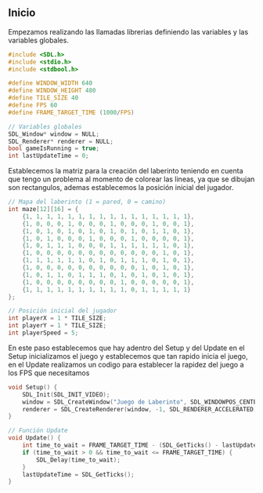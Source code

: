 ## Inicio

Empezamos realizando las llamadas librerias definiendo las variables y las variables globales.

```c
#include <SDL.h>
#include <stdio.h>
#include <stdbool.h>

#define WINDOW_WIDTH 640
#define WINDOW_HEIGHT 480
#define TILE_SIZE 40
#define FPS 60
#define FRAME_TARGET_TIME (1000/FPS)

// Variables globales
SDL_Window* window = NULL;
SDL_Renderer* renderer = NULL;
bool gameIsRunning = true;
int lastUpdateTime = 0;
```

Establecemos la matriz para la creación del laberinto teniendo en cuenta que tengo un problema al momento de colorear las lineas, ya que se dibujan son rectangulos, ademas establecemos la posición inicial del jugador.

```c
// Mapa del laberinto (1 = pared, 0 = camino)
int maze[12][16] = {
    {1, 1, 1, 1, 1, 1, 1, 1, 1, 1, 1, 1, 1, 1, 1, 1},
    {1, 0, 0, 0, 1, 0, 0, 0, 1, 0, 0, 0, 1, 0, 0, 1},
    {1, 0, 1, 0, 1, 0, 1, 0, 1, 0, 1, 0, 1, 1, 0, 1},
    {1, 0, 1, 0, 0, 0, 1, 0, 0, 0, 1, 0, 0, 0, 0, 1},
    {1, 0, 1, 1, 1, 0, 0, 0, 1, 1, 1, 1, 1, 1, 0, 1},
    {1, 0, 0, 0, 0, 0, 0, 0, 0, 0, 0, 0, 0, 1, 0, 1},
    {1, 1, 1, 1, 1, 1, 0, 1, 0, 1, 1, 1, 0, 1, 0, 1},
    {1, 0, 0, 0, 0, 0, 0, 0, 0, 0, 0, 1, 0, 1, 0, 1},
    {1, 0, 1, 1, 0, 1, 1, 1, 0, 1, 0, 1, 0, 1, 0, 1},
    {1, 0, 0, 0, 0, 0, 0, 0, 0, 1, 0, 0, 0, 0, 0, 1},
    {1, 1, 1, 1, 1, 1, 1, 1, 1, 1, 0, 1, 1, 1, 1, 1}
};

// Posición inicial del jugador
int playerX = 1 * TILE_SIZE;
int playerY = 1 * TILE_SIZE;
int playerSpeed = 5;
```
En este paso establecemos que hay adentro del Setup y del Update en el Setup inicializamos el juego y establecemos que tan rapido inicia el juego, en el Update realizamos un codigo para establecer la rapidez del juego a los FPS que necesitamos
```c
void Setup() {
    SDL_Init(SDL_INIT_VIDEO);
    window = SDL_CreateWindow("Juego de Laberinto", SDL_WINDOWPOS_CENTERED, SDL_WINDOWPOS_CENTERED, WINDOW_WIDTH, WINDOW_HEIGHT, 0);
    renderer = SDL_CreateRenderer(window, -1, SDL_RENDERER_ACCELERATED);
}

// Función Update
void Update() {
    int time_to_wait = FRAME_TARGET_TIME - (SDL_GetTicks() - lastUpdateTime);
    if (time_to_wait > 0 && time_to_wait <= FRAME_TARGET_TIME) {
        SDL_Delay(time_to_wait);
    }
    lastUpdateTime = SDL_GetTicks();
}
```





